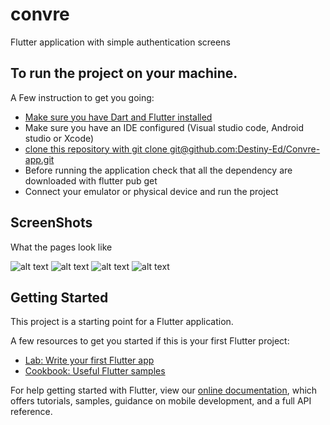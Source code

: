 # convre

Flutter application with simple authentication screens

## To run the project on your machine.

A Few instruction to get you going:

- [Make sure you have Dart and Flutter installed](https://flutter.dev/docs/get-started/install)
- Make sure you have an IDE configured (Visual studio code, Android studio or Xcode)
- [clone this repository with git clone git@github.com:Destiny-Ed/Convre-app.git](git@github.com:Destiny-Ed/Convre-app.git)
- Before running the application check that all the dependency are downloaded with flutter pub get
- Connect your emulator or physical device and run the project

## ScreenShots

What the pages look like

![alt text](https://github.com/Destiny-Ed/Convre-app/blob/master/assets/screen_one.png)
![alt text](https://github.com/Destiny-Ed/Convre-app/blob/master/assets/screen_two.png)
![alt text](https://github.com/Destiny-Ed/Convre-app/blob/master/assets/screen_three.png)
![alt text](https://github.com/Destiny-Ed/Convre-app/blob/master/assets/screen_four.png)

## Getting Started

This project is a starting point for a Flutter application.

A few resources to get you started if this is your first Flutter project:

- [Lab: Write your first Flutter app](https://flutter.dev/docs/get-started/codelab)
- [Cookbook: Useful Flutter samples](https://flutter.dev/docs/cookbook)

For help getting started with Flutter, view our
[online documentation](https://flutter.dev/docs), which offers tutorials,
samples, guidance on mobile development, and a full API reference.
